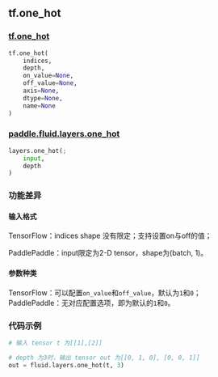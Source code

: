 ## tf.one_hot

### [tf.one_hot](https://www.tensorflow.org/versions/r1.13/api_docs/python/tf/one_hot)
``` python
tf.one_hot(
    indices,
    depth,
    on_value=None,
    off_value=None,
    axis=None,
    dtype=None,
    name=None
)
```

### [paddle.fluid.layers.one_hot](http://paddlepaddle.org/documentation/docs/zh/1.4/api_cn/layers_cn.html#one-hot)
``` python
layers.one_hot(;
    input, 
    depth
)
```

### 功能差异
#### 输入格式
TensorFlow：indices shape 没有限定；支持设置on与off的值；

PaddlePaddle：input限定为2-D tensor，shape为(batch, 1)。

#### 参数种类
TensorFlow：可以配置`on_value`和`off_value`，默认为`1`和`0`；  
PaddlePaddle：无对应配置选项，即为默认的`1`和`0`。

### 代码示例
```python
# 输入 tensor t 为[[1],[2]]

# depth 为3时，输出 tensor out 为[[0, 1, 0], [0, 0, 1]]
out = fluid.layers.one_hot(t, 3)
```